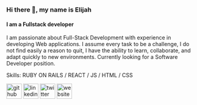 ### Hi there 👋, my name is Elijah
#### I am a Fullstack developer
I am passionate about Full-Stack Development with experience in developing Web applications.
I assume every task to be a challenge, I do not find easily a reason to quit, I have the ability to learn, collaborate, and adapt quickly to new environments.
Currently looking for a Software Developer position.

Skills: RUBY ON RAILS / REACT / JS / HTML / CSS



[<img src='https://cdn.jsdelivr.net/npm/simple-icons@3.0.1/icons/github.svg' alt='github' height='40'>](https://github.com/https://github.com/Elijahscriptdev)  [<img src='https://cdn.jsdelivr.net/npm/simple-icons@3.0.1/icons/linkedin.svg' alt='linkedin' height='40'>](https://www.linkedin.com/in/https://www.linkedin.com/in/elijah-obominuru/)  [<img src='https://cdn.jsdelivr.net/npm/simple-icons@3.0.1/icons/twitter.svg' alt='twitter' height='40'>](https://twitter.com/ElijahObominuru)  [<img src='https://cdn.jsdelivr.net/npm/simple-icons@3.0.1/icons/icloud.svg' alt='website' height='40'>](https://loving-rosalind-d2b6cd.netlify.app/)  

